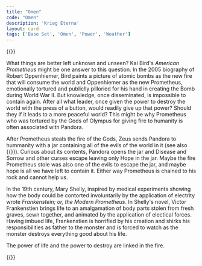 ```yaml
---
title: "Omen"
code: "Omen"
description: 'Krieg Eterna'
layout: card
tags: ['Base Set', 'Omen', 'Power', 'Weather']
---
```

{{<card-detail-page title="Omen" artwork="The Torture of Prometheus by Salvator Rosa (1648)" >}}
<p>
What things are better left unknown and unseen? Kai Bird's <i>American Prometheus</i> might be one answer to this question. In the 2005 biography of Robert Oppenhiemer, Bird paints a picture of atomic bombs as the new fire that will consume the world and Oppenhiemer as the new Prometheus, emotionally tortured and publiclly pilloried for his hand in creating the Bomb during World War II. But knowledge, once disseminated, is impossible to contain again. After all what leader, once given the power to destroy the world with the press of a button, would readily give up that power? Should they if it leads to a more peaceful world? This might be why Prometheus who was tortured by the Gods of Olympus for giving fire to humanity is often associated with Pandora.
</p>
<p>
 After Prometheus steals the fire of the Gods, Zeus sends Pandora to hummanity with a jar containing all of the evils of the world in it (see also {{<cardlink name="Famine">}}). Curious about its contents, Pandora opens the jar and Disease and Sorrow and other curses escape leaving only Hope in the jar. Maybe the fire Prometheus stole was also one of the evils to escape the jar, and maybe hope is all we have left to contain it. Either way Prometheus is chained to his rock and cannot help us.
</p>
<p>
In the 19th century, Mary Shelly, inspired by medical experiments showing how the body could be contorted involuntarily by the application of electrity wrote <i> Frankenstein; or, the Modern Prometheus</i>. In Shelly's novel, Victor Frankenstien brings life to an amalgamation of body parts stolen from fresh graves, sewn together, and animated by the application of electical forces. Having imbued life, Frankenstien is horrified by his creation and shirks his responsibilities as father to the monster and is forced to watch as the monster destroys everything good about his life.
</p> 
<p>
The power of life and the power to destroy are linked in the fire.
</p>
{{</card-detail-page>}}